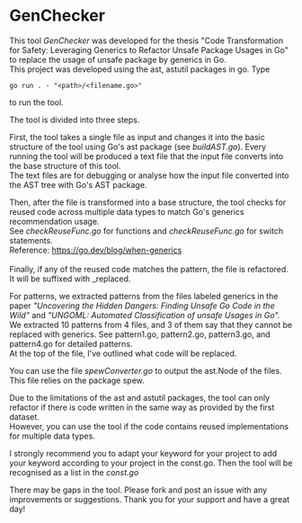 # GenChecker

This tool <i>GenChecker</i> was developed for the thesis "Code Transformation for Safety: Leveraging Generics to Refactor Unsafe Package Usages in Go" to replace the usage of unsafe package by generics in Go.
<br>This project was developed using the ast, astutil packages in go.
Type
```
go run . - "<path>/<filename.go>"
```
to run the tool.

The tool is divided into three steps.

First, the tool takes a single file as input and changes it into the basic structure of the tool using Go's ast package 
(see <i>buildAST.go</i>). Every running the tool will be produced a text file that the input file converts into the base structure of this tool.<br>
The text files are for debugging or analyse how the input file converted into the AST tree with Go's AST package.

Then, after the file is transformed into a base structure, the tool checks for reused code across multiple data types to match Go's generics recommendation usage. <br>
See <i>checkReuseFunc.go</i> for functions and <i>checkReuseFunc.go</i> for switch statements.<br>
Reference: https://go.dev/blog/when-generics
<br><br>
Finally, if any of the reused code matches the pattern, the file is refactored. 
<br>It will be suffixed with _replaced.

For patterns, we extracted patterns from the files labeled generics in the paper <i>"Uncovering the Hidden Dangers: Finding Unsafe Go Code in the Wild"</i> 
and <i>"UNGOML: Automated Classification of unsafe Usages in Go".</i> 
We extracted 10 patterns from 4 files, and 3 of them say that they cannot be replaced with generics. See pattern1.go, pattern2.go, pattern3.go, and pattern4.go for detailed patterns. 
<br>At the top of the file, I've outlined what code will be replaced.

You can use the file <i>spewConverter.go</i> to output the ast.Node of the files. <br>
This file relies on the package spew.

Due to the limitations of the ast and astutil packages, the tool can only refactor if there is code written in the same way as provided by the first dataset. 
<br>However, you can use the tool if the code contains reused implementations for multiple data types.

I strongly recommend you to adapt your keyword for your project to add your keyword according to your project in the const.go. Then the tool will be recognised as a list in the <i>const.go</i>

There may be gaps in the tool. Please fork and post an issue with any improvements or suggestions.
Thank you for your support and have a great day!

